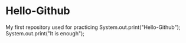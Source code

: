 # Hello-Github
My first repository used for practicing
System.out.print("Hello-Github");
System.out.print("It is enough");
